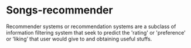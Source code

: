 Songs-recommender
=================

Recommender systems or recommendation systems are a subclass of information filtering system that seek to predict the 'rating' or 'preference' or ‘liking’ that user would give to and obtaining useful stuffs.
